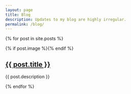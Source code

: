 ```yaml
---
layout: page
title: Blog
description: Updates to my blog are highly irregular.
permalink: /blog/
---
```


{% for post in site.posts %}

<section class="spotlight">
    <div class="image">{% if post.image %}<img src="{% if site.featured-image-source %}{{ post.image | prepend: site.featured-image-source | absolute_url }}{% else %}{{ "" | absolute_url }}/assets/images/{{ post.image }}{% endif %}" alt="" />{% endif %}</div>
    <div class="content">
        <h2><a href="{{ post.url | relative_url }}" class="link">{{ post.title }}</a></h2>
        <p>{{ post.description }}</p>
    </div>
</section>

{% endfor %}

